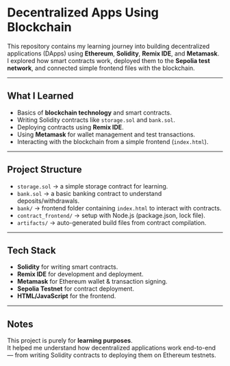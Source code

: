 # Decentralized Apps Using Blockchain

This repository contains my learning journey into building decentralized applications (DApps) using **Ethereum**, **Solidity**, **Remix IDE**, and **Metamask**.  
I explored how smart contracts work, deployed them to the **Sepolia test network**, and connected simple frontend files with the blockchain.

---

## What I Learned
- Basics of **blockchain technology** and smart contracts.  
- Writing Solidity contracts like `storage.sol` and `bank.sol`.  
- Deploying contracts using **Remix IDE**.  
- Using **Metamask** for wallet management and test transactions.  
- Interacting with the blockchain from a simple frontend (`index.html`).  

---

## Project Structure
- `storage.sol` → a simple storage contract for learning.  
- `bank.sol` → a basic banking contract to understand deposits/withdrawals.  
- `bank/` → frontend folder containing `index.html` to interact with contracts.  
- `contract_frontend/` → setup with Node.js (package.json, lock file).  
- `artifacts/` → auto-generated build files from contract compilation.  

---

## Tech Stack
- **Solidity** for writing smart contracts.  
- **Remix IDE** for development and deployment.  
- **Metamask** for Ethereum wallet & transaction signing.  
- **Sepolia Testnet** for contract deployment.  
- **HTML/JavaScript** for the frontend.  

---

## Notes
This project is purely for **learning purposes**.  
It helped me understand how decentralized applications work end-to-end — from writing Solidity contracts to deploying them on Ethereum testnets.
